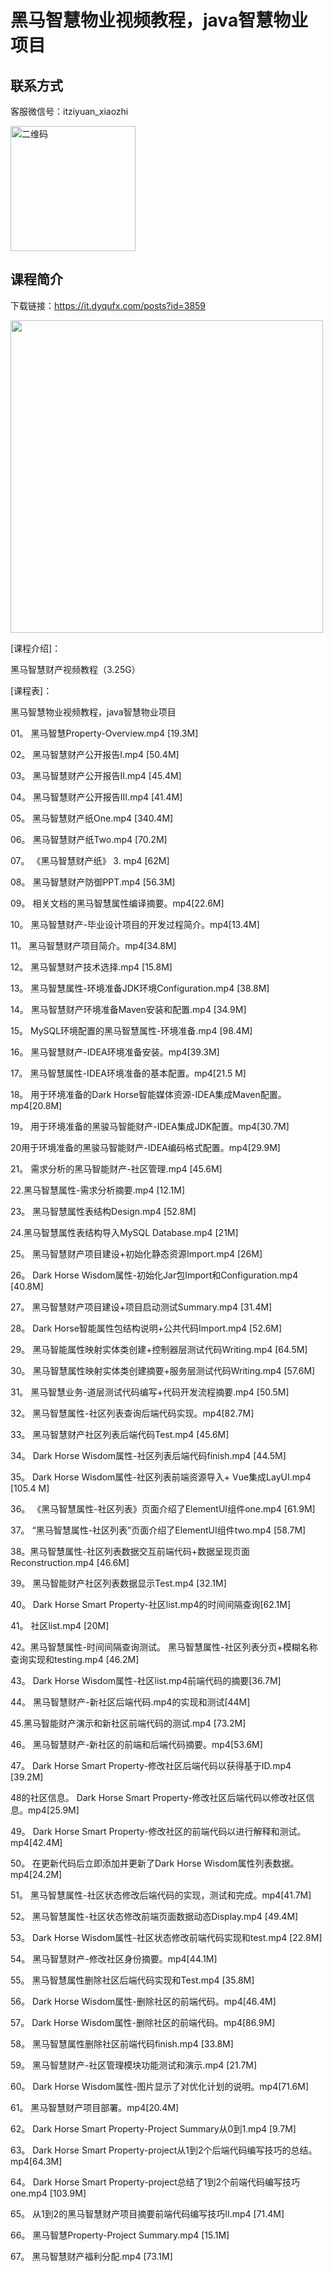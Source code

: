 # 黑马智慧物业视频教程，java智慧物业项目

## 联系方式

客服微信号：itziyuan_xiaozhi

<img src="https://ziyuanyun.oss-cn-guangzhou.aliyuncs.com/common/20240614073449/666b82192834a.jpg" width="200" height="200" alt="二维码">

## 课程简介

下载链接：https://it.dyqufx.com/posts?id=3859

<img src="https://ziyuanyun.oss-cn-guangzhou.aliyuncs.com/yun/20240515185358/66449446d58d0.jpg" width="500" alt="">

  [课程介绍]：

 黑马智慧财产视频教程（3.25G）

 [课程表]：

 黑马智慧物业视频教程，java智慧物业项目



 01。 黑马智慧Property-Overview.mp4 [19.3M]

 02。 黑马智慧财产公开报告I.mp4 [50.4M]

 03。 黑马智慧财产公开报告II.mp4 [45.4M]

 04。 黑马智慧财产公开报告III.mp4 [41.4M]

 05。 黑马智慧财产纸One.mp4 [340.4M]

 06。 黑马智慧财产纸Two.mp4 [70.2M]

 07。 《黑马智慧财产纸》 3. mp4 [62M]

 08。 黑马智慧财产防御PPT.mp4 [56.3M]

 09。 相关文档的黑马智慧属性编译摘要。mp4[22.6M]

 10。 黑马智慧财产-毕业设计项目的开发过程简介。mp4[13.4M]

 11。 黑马智慧财产项目简介。mp4[34.8M]

 12。 黑马智慧财产技术选择.mp4 [15.8M]

 13。 黑马智慧属性-环境准备JDK环境Configuration.mp4 [38.8M]

 14。 黑马智慧财产环境准备Maven安装和配置.mp4 [34.9M]

 15。 MySQL环境配置的黑马智慧属性-环境准备.mp4 [98.4M]

 16。 黑马智慧财产-IDEA环境准备安装。mp4[39.3M]

 17。 黑马智慧属性-IDEA环境准备的基本配置。mp4[21.5 M]

 18。 用于环境准备的Dark Horse智能媒体资源-IDEA集成Maven配置。mp4[20.8M]

 19。 用于环境准备的黑骏马智能财产-IDEA集成JDK配置。mp4[30.7M]

 20用于环境准备的黑骏马智能财产-IDEA编码格式配置。mp4[29.9M]

 21。 需求分析的黑马智能财产-社区管理.mp4 [45.6M]

 22.黑马智慧属性-需求分析摘要.mp4 [12.1M]

 23。 黑马智慧属性表结构Design.mp4 [52.8M]

 24.黑马智慧属性表结构导入MySQL Database.mp4 [21M]

 25。 黑马智慧财产项目建设+初始化静态资源Import.mp4 [26M]

 26。 Dark Horse Wisdom属性-初始化Jar包Import和Configuration.mp4 [40.8M]

 27。 黑马智慧财产项目建设+项目启动测试Summary.mp4 [31.4M]

 28。 Dark Horse智能属性包结构说明+公共代码Import.mp4 [52.6M]

 29。 黑马智能属性映射实体类创建+控制器层测试代码Writing.mp4 [64.5M]

 30。 黑马智慧属性映射实体类创建摘要+服务层测试代码Writing.mp4 [57.6M]

 31。 黑马智慧业务-道层测试代码编写+代码开发流程摘要.mp4 [50.5M]

 32。 黑马智慧属性-社区列表查询后端代码实现。mp4[82.7M]

 33。 黑马智慧财产社区列表后端代码Test.mp4 [45.6M]

 34。 Dark Horse Wisdom属性-社区列表后端代码finish.mp4 [44.5M]

 35。 Dark Horse Wisdom属性-社区列表前端资源导入+ Vue集成LayUI.mp4 [105.4 M]

 36。 《黑马智慧属性-社区列表》页面介绍了ElementUI组件one.mp4 [61.9M]

 37。 “黑马智慧属性-社区列表”页面介绍了ElementUI组件two.mp4 [58.7M]

 38。黑马智慧属性-社区列表数据交互前端代码+数据呈现页面Reconstruction.mp4 [46.6M]

 39。 黑马智能财产社区列表数据显示Test.mp4 [32.1M]

 40。 Dark Horse Smart Property-社区list.mp4的时间间隔查询[62.1M]

 41。 社区list.mp4 [20M]

 42。黑马智慧属性-时间间隔查询测试。 黑马智慧属性-社区列表分页+模糊名称查询实现和testing.mp4 [46.2M]

 43。 Dark Horse Wisdom属性-社区list.mp4前端代码的摘要[36.7M]

 44。 黑马智慧财产-新社区后端代码.mp4的实现和测试[44M]

 45.黑马智能财产演示和新社区前端代码的测试.mp4 [73.2M]

 46。 黑马智慧财产-新社区的前端和后端代码摘要。mp4[53.6M]

 47。 Dark Horse Smart Property-修改社区后端代码以获得基于ID.mp4 [39.2M]

 48的社区信息。 Dark Horse Smart Property-修改社区后端代码以修改社区信息。mp4[25.9M]

 49。 Dark Horse Smart Property-修改社区的前端代码以进行解释和测试。mp4[42.4M]

 50。 在更新代码后立即添加并更新了Dark Horse Wisdom属性列表数据。mp4[24.2M]

 51。 黑马智慧属性-社区状态修改后端代码的实现，测试和完成。mp4[41.7M]

 52。 黑马智慧属性-社区状态修改前端页面数据动态Display.mp4 [49.4M]

 53。 Dark Horse Wisdom属性-社区状态修改前端代码实现和test.mp4 [22.8M]

 54。 黑马智慧财产-修改社区身份摘要。mp4[44.1M]

 55。 黑马智慧属性删除社区后端代码实现和Test.mp4 [35.8M]

 56。 Dark Horse Wisdom属性-删除社区的前端代码。mp4[46.4M]

 57。 Dark Horse Wisdom属性-删除社区的前端代码。mp4[86.9M]

 58。 黑马智慧属性删除社区前端代码finish.mp4 [33.8M]

 59。 黑马智慧财产-社区管理模块功能测试和演示.mp4 [21.7M]

 60。 Dark Horse Wisdom属性-图片显示了对优化计划的说明。mp4[71.6M]

 61。 黑马智慧财产项目部署。mp4[20.4M]

 62。 Dark Horse Smart Property-Project Summary从0到1.mp4 [9.7M]

 63。 Dark Horse Smart Property-project从1到2个后端代码编写技巧的总结。mp4[64.3M]

 64。 Dark Horse Smart Property-project总结了1到2个前端代码编写技巧one.mp4 [103.9M]

 65。 从1到2的黑马智慧财产项目摘要前端代码编写技巧II.mp4 [71.4M]

 66。 黑马智慧Property-Project Summary.mp4 [15.1M]

 67。 黑马智慧财产福利分配.mp4 [73.1M]

  